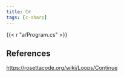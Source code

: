 ```yaml
---
title: C#
tags: [c-sharp]
---
```


{{< r "a/Program.cs" >}}

## References

<https://rosettacode.org/wiki/Loops/Continue>
